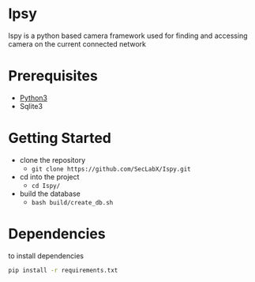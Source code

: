 # Ipsy

Ispy is a python based camera framework used for finding and accessing camera on the current connected network

# Prerequisites

- [Python3](https://python.org)
- Sqlite3

# Getting Started
- clone the repository
  - `git clone https://github.com/SecLabX/Ispy.git`
- cd into the project
  - `cd Ispy/`
- build the database
    - `bash build/create_db.sh`

# Dependencies

to install dependencies
```bash
pip install -r requirements.txt
```